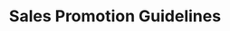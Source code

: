 ---
layout: page
title: Sales Promotion Guidelines
permalink: "/businesses/sales-promotion-guidelines/"
List:
- title: Part 1. Introduction
  body: |-
    a. CPC, as part of its core mandate, pursuant to Sections 11 and 12 of the Act, is authorised to regulate any advertisement/statement directed at consumers for the purpose of affecting them with respect to purchasing and/or using any product/service.

    b. CPC is empowered, pursuant to Section 31 of the Consumer Protection Council Act, Cap 25 LFN 2004, to make regulations.

    c. CPC, by these Guidelines, in furtherance of the Consumer Protection Council (Sales Promotion) Registration Regulations 2005, provides guidance and direction on the process of seeking and securing approval for any sales promotion.
- title: Part 2. Definition of Terms
  body: |-
    In these guidelines unless the context otherwise requires, the following terms shall have the following interpretations.

    'Act' means the Consumer Protection Council Act, Cap 25, LFN 2004 or any succeeding legislation thereof.

    ‘Council’ means the Consumer Protection Council or any succeeding body, entity or agency.

    ‘Director General’ means the Director General of the Council or any succeeding nomenclature.

    ‘Application’ means a formal request to the Council on Form CPC (A) in schedule 1 hereof; any modification thereof or otherwise acceptable format by the Council, for the purpose of seeking approval to engage in a sales promotion.

    ‘Promoter’/ ‘Applicant’ means any person, company, firm, organisation including any agent or representative thereof for the purpose of making and or processing an application.

    ‘Sales promotion’ means a marketing strategy, tool or devise, that involves presenting a range of direct or indirect benefits in exchange for exercising a choice or decision and or making a purchase of a service, goods or other products to the exclusion or in preference to another while the promotion subsists or any other relevant period within which it is reasonable to conclude that the decision made the consumer/decision maker or purchaser was or could have been motivated by the presentation.

    ‘Draw’ means an act of selecting participants randomly to determine a winner.

    ‘Approval’ means the Council’s formal authorisation of the commencement of the Sales Promotion.

    ‘Sell-in- time’ means the duration of the Promotion.
- title: Part 3. Registration Requirements
  body: |-
    a. The Promoter shall submit an application no later than 21 (twenty one) days prior to the proposed commencement of the sales promotion.

    b. The Promoter shall submit an application to the Council electronically or otherwise at the Council’s offices.

    c. The sell-in time of sales promotion is a maximum period of one year. Any extension must be subject to review and prior approval of the Council first obtained.
- title: Part 4. Evidentiary Support of Applicattion
  body: |-
    The application shall include:

    a. Proof of Incorporation/Registration of the entity engaging in the promotion.

    b. Samples of proposed statements for dissemination in the media; print, electronic or otherwise.

    c. Proof of quality standards, unit cost and total cost of each of the gift items to be used for the sales promotion.

    d. Undertaking to conduct a free and transparent promotion exercise.

    e. Addresses of redemption centres if any.

    f. Proposed means of dissemination/advertisement of the sales promotion.

    g. Any other applicable regulatory approvals.

    h. All visual and audio statements/ advertisements must include a statement that the Council approves the promotion. Failure to comply will attract a penalty as prescribed in schedule

    i. Evidence of promotional gift items relevant to the sales promotion must be available for inspection prior to commencement of the promotion.

    j. Clearly identify redemption locations regarding the sales promotion.

    k. The Council shall have access to redemption and any other relevant locations with regards to the sales promotion.

    l. Any changes to the terms of the Promotion must receive the prior approval of the Council.

    m. The Council’s approval to extend any promotion must be procured prior to the expiration of the prior approved and existing Promotion; there shall be no extensions beyond the total period of one (1) year.

    n. Making false entries on the Application or providing false/misleading information or documents, as well as making false statements in connection with the process is an offence under S.19 of the CPC Act. 1992.

    o. Provide relevant contact details including telephone numbers and email addresses.
- title: Part 5. Application Assessment Process
  body: |-
    a. Upon receipt of an application, the Council shall within 3 (three) working days conduct an initial review of the application to determine if the application is complete, and whether the supporting information is sufficient.

    b. In the event that the Council requires further information to proceed, the Council shall send a Request for Further Evidence (RFE) within 3 (three) working days above of the initial review.

    c. Upon completion of the application; whether from the original date of submission or receipt of the RFE, the Council shall within 7 (seven) working days make a decision with respect to the Application.

    d. The Council’s decision shall be conveyed in writing or electronically, within 7 (seven) working days of the decision- (Notice of Decision- NOD).

    e. Where the decision is an approval, the NOD shall include any further instruction including applicable fees and payment instructions, which fees would be the total amount charged for the promotion less the application fee
- title: Part 6. Pre-approval Requirements
  body: |-
    a. Fully completed Application Form

    b. All required documents included with the Application

    c. Payment of Assessed Approval Fees.
- title: Part 7. Emergency Approval
  body: |-
    a. In limited circumstances, particularly where a promotion is proposed to begin in less than 21 days the Council may where it deems fit, accept and process the application within 48 hours.

    b. This emergency application process will be upon payment of a premium service application fee as stated in schedule 3 hereof in addition to the total promotion fee also prescribed in schedule 3 hereof.

    c. The Provisional Approval letter shall state the conditions under which the sales promotion should operate.
- title: Part 8. Draw(s)
  body: |-
    a. Invitations to the Council to monitor draws must be received not less than 14 (fourteen) days to the scheduled draw.

    b. A complete list of winners, including contact details and prices won must be provided to the Council not later than 3 (three) days after the ‘draw’(s).
- title: Part 9. Denial of Application
  body: |-
    a. The Council reserves the right to reject any Application for a sales promotion. In the event of such denial, the Council shall notify the promoter by an NOD within 3 (three) working days. The NOD conveying denial shall state reasons for the denial.
- title: Part 10. Sanctions/Penalties
  body: |-
    It shall be a violation of law for which sanctions or penalties may be imposed by the Council when a promoter/applicants;

    a. Commences a promotion prior to receipt of the Council’s Approval

    b. Fails to comply with any conditions imposed by the Council

    c. Fails to comply with these guidelines and any prevailing law

    d. Changes or modifies any terms of the approved promotion without the prior approval of the Council.

    e. Engages in any conduct in the course of the promotion that the council determines to be exploitative of consumers.
- title: Part 11. Revocation of Approval
  body: |-
    a. In addition to any other penalties under these guidelines or any law, the Council may revoke any approval of a promotion where the Council determines it appropriate in the interest and protection of consumers.

    b. Upon such revocation the promotion shall be immediately discontinued.

    c. The Promoter shall immediately announce the discontinuation using the same dissemination channels with the same scope and visibility by which the promotion was advertised.
- title: Part 12. Appeal
  body: |-
    a. Where an Application has been rejected or approval revoked, the Promoter may appeal such decision by filing an appeal to the Director General of the Council.

    b. An appeal must be in writing and received by the Council within seven (7) working days of the rejection or revocation stating the reasons for the appeal, and providing additional information for the appeal or possible reconsideration by the Council.
---